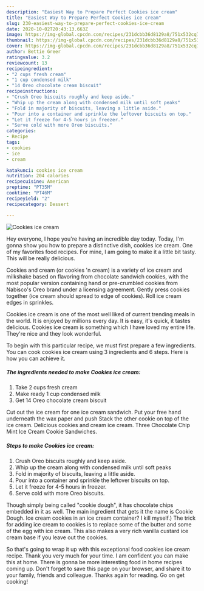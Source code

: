 ```yaml
---
description: "Easiest Way to Prepare Perfect Cookies ice cream"
title: "Easiest Way to Prepare Perfect Cookies ice cream"
slug: 230-easiest-way-to-prepare-perfect-cookies-ice-cream
date: 2020-10-02T20:43:13.663Z
image: https://img-global.cpcdn.com/recipes/231dcbb36d8129a8/751x532cq70/cookies-ice-cream-recipe-main-photo.jpg
thumbnail: https://img-global.cpcdn.com/recipes/231dcbb36d8129a8/751x532cq70/cookies-ice-cream-recipe-main-photo.jpg
cover: https://img-global.cpcdn.com/recipes/231dcbb36d8129a8/751x532cq70/cookies-ice-cream-recipe-main-photo.jpg
author: Bettie Greer
ratingvalue: 3.2
reviewcount: 13
recipeingredient:
- "2 cups fresh cream"
- "1 cup condensed milk"
- "14 Oreo chocolate cream biscuit"
recipeinstructions:
- "Crush Oreo biscuits roughly and keep aside."
- "Whip up the cream along with condensed milk until soft peaks"
- "Fold in majority of biscuits, leaving a little aside."
- "Pour into a container and sprinkle the leftover biscuits on top."
- "Let it freeze for 4-5 hours in freezer."
- "Serve cold with more Oreo biscuits."
categories:
- Recipe
tags:
- cookies
- ice
- cream

katakunci: cookies ice cream 
nutrition: 204 calories
recipecuisine: American
preptime: "PT35M"
cooktime: "PT46M"
recipeyield: "2"
recipecategory: Dessert

---
```



![Cookies ice cream](https://img-global.cpcdn.com/recipes/231dcbb36d8129a8/751x532cq70/cookies-ice-cream-recipe-main-photo.jpg)

Hey everyone, I hope you're having an incredible day today. Today, I'm gonna show you how to prepare a distinctive dish, cookies ice cream. One of my favorites food recipes. For mine, I am going to make it a little bit tasty. This will be really delicious.

Cookies and cream (or cookies &#39;n cream) is a variety of ice cream and milkshake based on flavoring from chocolate sandwich cookies, with the most popular version containing hand or pre-crumbled cookies from Nabisco&#39;s Oreo brand under a licensing agreement. Gently press cookies together (ice cream should spread to edge of cookies). Roll ice cream edges in sprinkles.

Cookies ice cream is one of the most well liked of current trending meals in the world. It is enjoyed by millions every day. It is easy, it's quick, it tastes delicious. Cookies ice cream is something which I have loved my entire life. They're nice and they look wonderful.


To begin with this particular recipe, we must first prepare a few ingredients. You can cook cookies ice cream using 3 ingredients and 6 steps. Here is how you can achieve it.

<!--inarticleads1-->

##### The ingredients needed to make Cookies ice cream:

1. Take 2 cups fresh cream
1. Make ready 1 cup condensed milk
1. Get 14 Oreo chocolate cream biscuit


Cut out the ice cream for one ice cream sandwich. Put your free hand underneath the wax paper and push Stack the other cookie on top of the ice cream. Delicious cookies and cream ice cream. Three Chocolate Chip Mint Ice Cream Cookie Sandwiches. 

<!--inarticleads2-->

##### Steps to make Cookies ice cream:

1. Crush Oreo biscuits roughly and keep aside.
1. Whip up the cream along with condensed milk until soft peaks
1. Fold in majority of biscuits, leaving a little aside.
1. Pour into a container and sprinkle the leftover biscuits on top.
1. Let it freeze for 4-5 hours in freezer.
1. Serve cold with more Oreo biscuits.


Though simply being called &#34;cookie dough&#34;, it has chocolate chips embedded in it as well. The main ingredient that gets it the name is Cookie Dough. Ice cream cookies in an ice cream container? I kill myself.) The trick for adding ice cream to cookies is to replace some of the butter and some of the egg with ice cream. This also makes a very rich vanilla custard ice cream base if you leave out the cookies. 

So that's going to wrap it up with this exceptional food cookies ice cream recipe. Thank you very much for your time. I am confident you can make this at home. There is gonna be more interesting food in home recipes coming up. Don't forget to save this page on your browser, and share it to your family, friends and colleague. Thanks again for reading. Go on get cooking!
